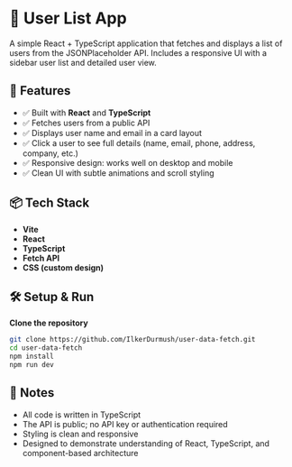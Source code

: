 # 📘 User List App

A simple React + TypeScript application that fetches and displays a list of users from the JSONPlaceholder API. Includes a responsive UI with a sidebar user list and detailed user view.

## 🚀 Features

- ✅ Built with **React** and **TypeScript**
- ✅ Fetches users from a public API
- ✅ Displays user name and email in a card layout
- ✅ Click a user to see full details (name, email, phone, address, company, etc.)
- ✅ Responsive design: works well on desktop and mobile
- ✅ Clean UI with subtle animations and scroll styling

## 📦 Tech Stack

- **Vite**
- **React**
- **TypeScript**
- **Fetch API**
- **CSS (custom design)**

## 🛠️ Setup & Run

**Clone the repository**

```bash
git clone https://github.com/IlkerDurmush/user-data-fetch.git
cd user-data-fetch
npm install
npm run dev
```

## 📝 Notes

- All code is written in TypeScript
- The API is public; no API key or authentication required
- Styling is clean and responsive
- Designed to demonstrate understanding of React, TypeScript, and component-based architecture
